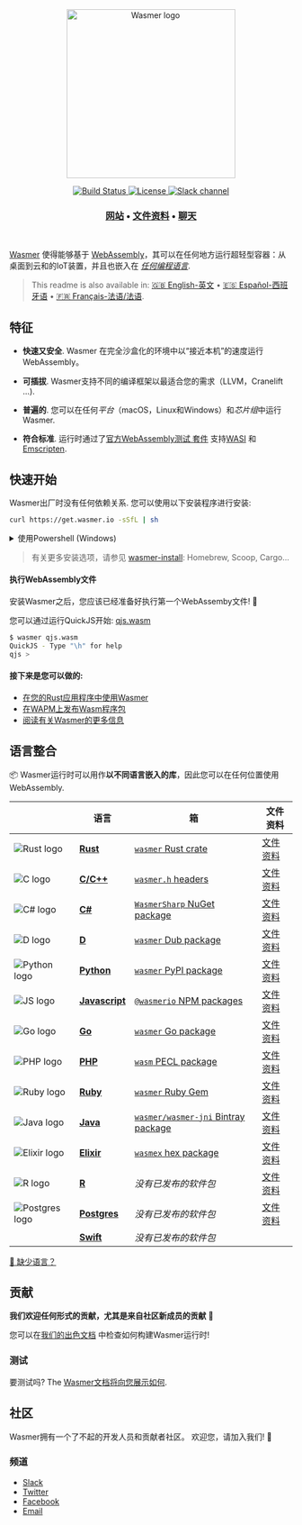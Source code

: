 <div align="center">
  <a href="https://wasmer.io" target="_blank" rel="noopener noreferrer">
    <img width="300" src="https://raw.githubusercontent.com/wasmerio/wasmer/master/assets/logo.png" alt="Wasmer logo">
  </a>
  
  <p>
    <a href="https://github.com/wasmerio/wasmer/actions?query=workflow%3Abuild">
      <img src="https://github.com/wasmerio/wasmer/workflows/build/badge.svg?style=flat-square" alt="Build Status">
    </a>
    <a href="https://github.com/wasmerio/wasmer/blob/master/LICENSE">
      <img src="https://img.shields.io/github/license/wasmerio/wasmer.svg?style=flat-square" alt="License">
    </a>
    <a href="https://slack.wasmer.io">
      <img src="https://img.shields.io/static/v1?label=Slack&message=join%20chat&color=brighgreen&style=flat-square" alt="Slack channel">
    </a> 
  </p>

  <h3>
    <a href="https://wasmer.io/">网站</a>
    <span> • </span>
    <a href="https://docs.wasmer.io">文件资料</a>
    <span> • </span>
    <a href="https://slack.wasmer.io/">聊天</a>
  </h3>

</div>

<br />

[Wasmer](https://wasmer.io/) 使得能够基于 [WebAssembly](https://webassembly.org/)，其可以在任何地方运行超轻型容器：从桌面到云和的IoT装置，并且也嵌入在 [*任何编程语言*](https://github.com/wasmerio/wasmer#language-integrations).

> This readme is also available in: [🇬🇧 English-英文](https://github.com/wasmerio/wasmer/blob/master/README.md) • [🇪🇸 Español-西班牙语](https://github.com/wasmerio/wasmer/blob/master/docs/es/README.md) • [🇫🇷 Français-法语/法语](https://github.com/wasmerio/wasmer/blob/master/docs/es/README.md).

## 特征

* **快速又安全**. Wasmer 在完全沙盒化的环境中以“接近本机”的速度运行 WebAssembly。

* **可插拔**. Wasmer支持不同的编译框架以最适合您的需求（LLVM，Cranelift ...).

* **普遍的**. 您可以在任何*平台*（macOS，Linux和Windows）和*芯片组*中运行Wasmer.

* **符合标准**. 运行时通过了[官方WebAssembly测试
   套件](https://github.com/WebAssembly/testsuite) 支持[WASI](https://github.com/WebAssembly/WASI) 和[Emscripten](https://emscripten.org/).

## 快速开始

Wasmer出厂时没有任何依赖关系. 您可以使用以下安装程序进行安装:

```sh
curl https://get.wasmer.io -sSfL | sh
```

<details>
  <summary>使用Powershell (Windows)</summary>
  <p>

```powershell
iwr https://win.wasmer.io -useb | iex
```

</p>
</details>

> 有关更多安装选项，请参见 [wasmer-install](https://github.com/wasmerio/wasmer-install): Homebrew, Scoop, Cargo...


#### 执行WebAssembly文件

安装Wasmer之后，您应该已经准备好执行第一个WebAssemby文件! 🎉

您可以通过运行QuickJS开始: [qjs.wasm](https://registry-cdn.wapm.io/contents/_/quickjs/0.0.3/build/qjs.wasm)

```bash
$ wasmer qjs.wasm
QuickJS - Type "\h" for help
qjs >
```

#### 接下来是您可以做的:

- [在您的Rust应用程序中使用Wasmer](https://docs.wasmer.io/integrations/rust)
- [在WAPM上发布Wasm程序包](https://docs.wasmer.io/ecosystem/wapm/publishing-your-package)
- [阅读有关Wasmer的更多信息](https://medium.com/wasmer/)

## 语言整合

📦 Wasmer运行时可以用作**以不同语言嵌入的库**，因此您可以在任何位置使用WebAssembly.

| &nbsp; | 语言 | 箱 | 文件资料 |
|-|-|-|-|
| ![Rust logo] | [**Rust**][Rust integration] | [`wasmer` Rust crate] | [文件资料][rust docs]
| ![C logo] | [**C/C++**][C integration] | [`wasmer.h` headers] | [文件资料][c docs] |
| ![C# logo] | [**C#**][C# integration] | [`WasmerSharp` NuGet package] | [文件资料][c# docs] |
| ![D logo] | [**D**][D integration] | [`wasmer` Dub package] | [文件资料][d docs] |
| ![Python logo] | [**Python**][Python integration] | [`wasmer` PyPI package] | [文件资料][python docs] |
| ![JS logo] | [**Javascript**][JS integration] | [`@wasmerio` NPM packages] | [文件资料][js docs] |
| ![Go logo] | [**Go**][Go integration] | [`wasmer` Go package] | [文件资料][go docs] |
| ![PHP logo] | [**PHP**][PHP integration] | [`wasm` PECL package] | [文件资料][php docs] |
| ![Ruby logo] | [**Ruby**][Ruby integration] | [`wasmer` Ruby Gem] | [文件资料][ruby docs] |
| ![Java logo] | [**Java**][Java integration] | [`wasmer/wasmer-jni` Bintray package] | [文件资料][java docs] |
| ![Elixir logo] | [**Elixir**][Elixir integration] | [`wasmex` hex package] | [文件资料][elixir docs] |
| ![R logo] | [**R**][R integration] | *没有已发布的软件包* | [文件资料][r docs] |
| ![Postgres logo] | [**Postgres**][Postgres integration] | *没有已发布的软件包* | [文件资料][postgres docs] |
|  | [**Swift**][Swift integration] | *没有已发布的软件包* | |

[👋 缺少语言？](https://github.com/wasmerio/wasmer/issues/new?assignees=&labels=%F0%9F%8E%89+enhancement&template=---feature-request.md&title=)

[rust logo]: https://raw.githubusercontent.com/wasmerio/wasmer/master/assets/languages/rust.svg
[rust integration]: https://github.com/wasmerio/wasmer/tree/master/lib/api
[`wasmer` rust crate]: https://crates.io/crates/wasmer/
[rust docs]: https://wasmerio.github.io/wasmer/crates/wasmer_runtime

[c logo]: https://raw.githubusercontent.com/wasmerio/wasmer/master/assets/languages/c.svg
[c integration]: https://github.com/wasmerio/wasmer/tree/master/lib/c-api
[`wasmer.h` headers]: https://wasmerio.github.io/wasmer/c/
[c docs]: https://wasmerio.github.io/wasmer/c/

[c# logo]: https://raw.githubusercontent.com/wasmerio/wasmer/master/assets/languages/csharp.svg
[c# integration]: https://github.com/migueldeicaza/WasmerSharp
[`wasmersharp` nuget package]: https://www.nuget.org/packages/WasmerSharp/
[c# docs]: https://migueldeicaza.github.io/WasmerSharp/

[d logo]: https://raw.githubusercontent.com/wasmerio/wasmer/master/assets/languages/d.svg
[d integration]: https://github.com/chances/wasmer-d
[`wasmer` Dub package]: https://code.dlang.org/packages/wasmer
[d docs]: https://chances.github.io/wasmer-d

[python logo]: https://raw.githubusercontent.com/wasmerio/wasmer/master/assets/languages/python.svg
[python integration]: https://github.com/wasmerio/wasmer-python
[`wasmer` pypi package]: https://pypi.org/project/wasmer/
[python docs]: https://github.com/wasmerio/wasmer-python#api-of-the-wasmer-extensionmodule

[go logo]: https://raw.githubusercontent.com/wasmerio/wasmer/master/assets/languages/go.svg
[go integration]: https://github.com/wasmerio/wasmer-go
[`wasmer` go package]: https://pkg.go.dev/github.com/wasmerio/wasmer-go/wasmer
[go docs]: https://pkg.go.dev/github.com/wasmerio/wasmer-go/wasmer?tab=doc

[php logo]: https://raw.githubusercontent.com/wasmerio/wasmer/master/assets/languages/php.svg
[php integration]: https://github.com/wasmerio/wasmer-php
[`wasm` pecl package]: https://pecl.php.net/package/wasm
[php docs]: https://wasmerio.github.io/wasmer-php/wasm/

[js logo]: https://raw.githubusercontent.com/wasmerio/wasmer/master/assets/languages/js.svg
[js integration]: https://github.com/wasmerio/wasmer-js
[`@wasmerio` npm packages]: https://www.npmjs.com/org/wasmer
[js docs]: https://docs.wasmer.io/integrations/js/reference-api

[ruby logo]: https://raw.githubusercontent.com/wasmerio/wasmer/master/assets/languages/ruby.svg
[ruby integration]: https://github.com/wasmerio/wasmer-ruby
[`wasmer` ruby gem]: https://rubygems.org/gems/wasmer
[ruby docs]: https://www.rubydoc.info/gems/wasmer/

[java logo]: https://raw.githubusercontent.com/wasmerio/wasmer/master/assets/languages/java.svg
[java integration]: https://github.com/wasmerio/wasmer-java
[`wasmer/wasmer-jni` bintray package]: https://bintray.com/wasmer/wasmer-jni/wasmer-jni
[java docs]: https://github.com/wasmerio/wasmer-java/#api-of-the-wasmer-library

[elixir logo]: https://raw.githubusercontent.com/wasmerio/wasmer/master/assets/languages/elixir.svg
[elixir integration]: https://github.com/tessi/wasmex
[elixir docs]: https://hexdocs.pm/wasmex/api-reference.html
[`wasmex` hex package]: https://hex.pm/packages/wasmex

[r logo]: https://raw.githubusercontent.com/wasmerio/wasmer/master/assets/languages/r.svg
[r integration]: https://github.com/dirkschumacher/wasmr
[r docs]: https://github.com/dirkschumacher/wasmr#example

[postgres logo]: https://raw.githubusercontent.com/wasmerio/wasmer/master/assets/languages/postgres.svg
[postgres integration]: https://github.com/wasmerio/wasmer-postgres
[postgres docs]: https://github.com/wasmerio/wasmer-postgres#usage--documentation

[swift integration]: https://github.com/AlwaysRightInstitute/SwiftyWasmer

## 贡献

**我们欢迎任何形式的贡献，尤其是来自社区新成员的贡献** 💜

您可以在[我们的出色文档](https://docs.wasmer.io/ecosystem/wasmer/building-from-source) 中检查如何构建Wasmer运行时!

### 测试

要测试吗? The [Wasmer文档将向您展示如何](https://docs.wasmer.io/ecosystem/wasmer/building-from-source/testing).

## 社区

Wasmer拥有一个了不起的开发人员和贡献者社区。 欢迎您，请加入我们! 👋

### 频道

- [Slack](https://slack.wasmer.io/)
- [Twitter](https://twitter.com/wasmerio)
- [Facebook](https://www.facebook.com/wasmerio)
- [Email](mailto:hello@wasmer.io)
